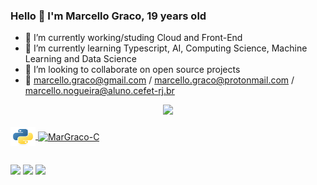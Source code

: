### Hello 👋 I'm Marcello Graco, 19 years old

- 🔭 I’m currently working/studing Cloud and Front-End
- 🌱 I’m currently learning Typescript, AI, Computing Science, Machine Learning and Data Science
- 👯 I’m looking to collaborate on  open source projects
- 📧 marcello.graco@gmail.com / marcello.graco@protonmail.com / marcello.nogueira@aluno.cefet-rj.br

<div align="center">
  <a href="https://github.com/MarGraco">
  <img height="150cm" src="https://github-readme-stats.vercel.app/api?username=MarGraco&show_icons=true&theme=dark&include_all_commits=true&count_private=true"/>
</div>
<div style="display: inline_block"><br>
  <img align="center" alt="MarGraco-Python" height="30" width="40" src="https://raw.githubusercontent.com/devicons/devicon/master/icons/python/python-original.svg">
  <img align="center" alt="MarGraco-C" height="30" width="40" src="https://cdn.jsdelivr.net/gh/devicons/devicon/icons/c/c-original.svg">
</div>
  
 ##

  <div>
  <a href="https://www.instagram.com/marcello.graco/" target="_blank"><img src="https://img.shields.io/badge/-Instagram-%23E4405F?style=for-the-badge&logo=instagram&logoColor=white" target="_blank"></a>
  <a href="https://www.linkedin.com/in/hi-its-marcello-graco/" target="_blank"><img src="https://img.shields.io/badge/-LinkedIn-%230077B5?style=for-the-badge&logo=linkedin&logoColor=white" target="_blank"></a> 
  <a href="https://wa.me/5521972542036" target="_blank"><img src="https://img.shields.io/badge/WhatsApp-25D366?style=for-the-badge&logo=whatsapp&logoColor=white" target="_blank"></a> 
    
  <div>
